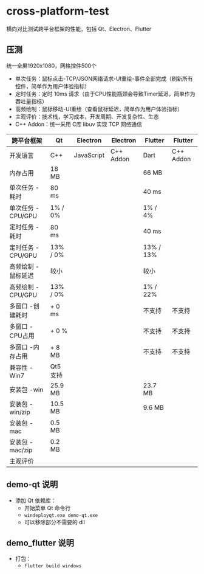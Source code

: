 # cross-platform-test
横向对比测试跨平台框架的性能，包括 Qt、Electron、Flutter

## 压测
统一全屏1920x1080，网格控件500个
- 单次任务：鼠标点击-TCP/JSON网络请求-UI重绘-事件全部完成（刷新所有控件，简单作为用户体验指标）
- 定时任务：定时 10ms 请求（由于CPU性能瓶颈会导致Timer延迟，简单作为吞吐量指标）
- 高频绘制：鼠标移动-UI重绘（查看鼠标延迟，简单作为用户体验指标）
- 主观评价：技术栈，学习成本，开发周期、开发复杂性、生态
- C++ Addon：统一采用 C库 libuv 实现 TCP 网络通信

| 跨平台框架         | Qt         | Electron   | Electron  | Flutter   | Flutter   |
|--------------------|------------|------------|-----------|-----------|-----------|
| 开发语言           | C++        | JavaScript | C++ Addon | Dart      | C++ Addon |
| 内存占用           | 18 MB      |            |           | 66 MB     |           |
| 单次任务 -耗时     | 80 ms      |            |           | 40 ms     |           |
| 单次任务 -CPU/GPU  | 1% / 0%    |            |           | 1% / 4%   |           |
| 定时任务 -耗时     | 80 ms      |            |           | 40 ms     |           |
| 定时任务 -CPU/GPU  | 13% / 0%   |            |           | 13% / 13% |           |
| 高频绘制 -鼠标延迟 | 较小       |            |           | 较小      |           |
| 高频绘制 -CPU/GPU  | 13% / 0%   |            |           | 1% / 22%  |           |
| 多窗口 -创建耗时   | + 0 ms     |            |           |  不支持   |  不支持   |
| 多窗口 -CPU占用    | + 0 %      |            |           |  不支持   |  不支持   |
| 多窗口 -内存占用   | + 8 MB     |            |           |  不支持   |  不支持   |
| 兼容性 -Win7       | Qt5 支持   |            |           |           |           |
| 安装包 -win        | 25.9 MB    |            |           | 23.7 MB   |           | 
| 安装包 -win/zip    | 10.5 MB    |            |           | 9.6 MB    |           | 
| 安装包 -mac        | 0.5 MB     |            |           |           |           | 
| 安装包 -mac/zip    | 0.2 MB     |            |           |           |           | 
| 主观评价           |            |            |           |           |           | 

## demo-qt 说明
- 添加 Qt 依赖库：
    - 开始菜单 Qt 命令行
    - `windeployqt.exe demo-qt.exe`
    - 可以移除部分不需要的 dll

## demo_flutter 说明
- 打包：
    - `flutter build windows`
